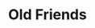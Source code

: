 ---
ee_id: '26'
site: '1'
type: '2'
long_id: 2005-011 Old Friends
url: 2005-011-old-friends
title: Old Friends
year: '2005'
medium: Modded DVD
commission:
add_credit:
dims:
pitch: "​Simon and Garfunkel DVD where chapter markers have been moved to places where
  one can see tension between the two."
ps: "<p>​This isn't exactly a video, but actually a modified DVD. The only difference
  between this DVD, and the one you can (or could) buy in stores, is that the chapter
  markers have been moved on this one to places where you can see Simon and Garfunkel
  bicker. So, unless you are forwarding between chapters (which normally would be
  placed at the beginning of songs), it looks pretty much like the store bought DVD.
  The only way I successfully figured out how to show this was in comedy clubs where
  I would play the DVD as it was projected and narrate as I forwarded it to my new
  chapter markers. It took me all summer to figure out how to re-program a DVD, and
  to this day this project is one of the stupider things I ever spent an insane amount
  of time and energy doing. Especially since it was virtually impossible to show in
  any traditional sense (hence comedy clubs).&nbsp; "
live_url:
related:
youtube:
imgs: Old_Friends_2005_011_still_database_IH.jpg
subheading:
year2: '2005'
download:
add_credits:
related_code:
layout: things-i-made
---